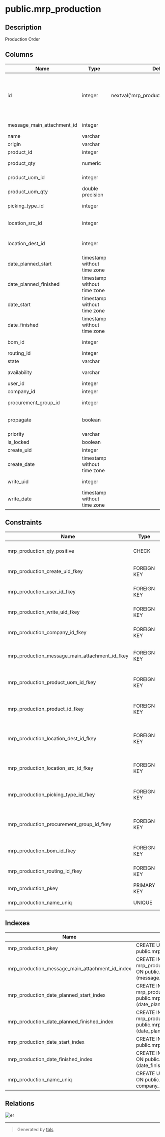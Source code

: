 # public.mrp_production

## Description

Production Order

## Columns

| Name | Type | Default | Nullable | Children | Parents | Comment |
| ---- | ---- | ------- | -------- | -------- | ------- | ------- |
| id | integer | nextval('mrp_production_id_seq'::regclass) | false | [public.stock_move](public.stock_move.md) [public.stock_move_line](public.stock_move_line.md) [public.stock_scrap](public.stock_scrap.md) [public.mrp_unbuild](public.mrp_unbuild.md) [public.mrp_workorder](public.mrp_workorder.md) [public.mrp_product_produce](public.mrp_product_produce.md) [public.change_production_qty](public.change_production_qty.md) |  |  |
| message_main_attachment_id | integer |  | true |  | [public.ir_attachment](public.ir_attachment.md) | Main Attachment |
| name | varchar |  | true |  |  | Reference |
| origin | varchar |  | true |  |  | Source |
| product_id | integer |  | false |  | [public.product_product](public.product_product.md) | Product |
| product_qty | numeric |  | false |  |  | Quantity To Produce |
| product_uom_id | integer |  | false |  | [public.uom_uom](public.uom_uom.md) | Product Unit of Measure |
| product_uom_qty | double precision |  | true |  |  | Total Quantity |
| picking_type_id | integer |  | false |  | [public.stock_picking_type](public.stock_picking_type.md) | Operation Type |
| location_src_id | integer |  | false |  | [public.stock_location](public.stock_location.md) | Raw Materials Location |
| location_dest_id | integer |  | false |  | [public.stock_location](public.stock_location.md) | Finished Products Location |
| date_planned_start | timestamp without time zone |  | false |  |  | Deadline Start |
| date_planned_finished | timestamp without time zone |  | true |  |  | Deadline End |
| date_start | timestamp without time zone |  | true |  |  | Start Date |
| date_finished | timestamp without time zone |  | true |  |  | End Date |
| bom_id | integer |  | true |  | [public.mrp_bom](public.mrp_bom.md) | Bill of Material |
| routing_id | integer |  | true |  | [public.mrp_routing](public.mrp_routing.md) | Routing |
| state | varchar |  | true |  |  | State |
| availability | varchar |  | true |  |  | Materials Availability |
| user_id | integer |  | true |  | [public.res_users](public.res_users.md) | Responsible |
| company_id | integer |  | false |  | [public.res_company](public.res_company.md) | Company |
| procurement_group_id | integer |  | true |  | [public.procurement_group](public.procurement_group.md) | Procurement Group |
| propagate | boolean |  | true |  |  | Propagate cancel and split |
| priority | varchar |  | true |  |  | Priority |
| is_locked | boolean |  | true |  |  | Is Locked |
| create_uid | integer |  | true |  | [public.res_users](public.res_users.md) | Created by |
| create_date | timestamp without time zone |  | true |  |  | Created on |
| write_uid | integer |  | true |  | [public.res_users](public.res_users.md) | Last Updated by |
| write_date | timestamp without time zone |  | true |  |  | Last Updated on |

## Constraints

| Name | Type | Definition | Comment |
| ---- | ---- | ---------- | ------- |
| mrp_production_qty_positive | CHECK | CHECK ((product_qty > (0)::numeric)) | check (product_qty > 0) |
| mrp_production_create_uid_fkey | FOREIGN KEY | FOREIGN KEY (create_uid) REFERENCES res_users(id) ON DELETE SET NULL |  |
| mrp_production_user_id_fkey | FOREIGN KEY | FOREIGN KEY (user_id) REFERENCES res_users(id) ON DELETE SET NULL |  |
| mrp_production_write_uid_fkey | FOREIGN KEY | FOREIGN KEY (write_uid) REFERENCES res_users(id) ON DELETE SET NULL |  |
| mrp_production_company_id_fkey | FOREIGN KEY | FOREIGN KEY (company_id) REFERENCES res_company(id) ON DELETE SET NULL |  |
| mrp_production_message_main_attachment_id_fkey | FOREIGN KEY | FOREIGN KEY (message_main_attachment_id) REFERENCES ir_attachment(id) ON DELETE SET NULL |  |
| mrp_production_product_uom_id_fkey | FOREIGN KEY | FOREIGN KEY (product_uom_id) REFERENCES uom_uom(id) ON DELETE SET NULL |  |
| mrp_production_product_id_fkey | FOREIGN KEY | FOREIGN KEY (product_id) REFERENCES product_product(id) ON DELETE SET NULL |  |
| mrp_production_location_dest_id_fkey | FOREIGN KEY | FOREIGN KEY (location_dest_id) REFERENCES stock_location(id) ON DELETE SET NULL |  |
| mrp_production_location_src_id_fkey | FOREIGN KEY | FOREIGN KEY (location_src_id) REFERENCES stock_location(id) ON DELETE SET NULL |  |
| mrp_production_picking_type_id_fkey | FOREIGN KEY | FOREIGN KEY (picking_type_id) REFERENCES stock_picking_type(id) ON DELETE SET NULL |  |
| mrp_production_procurement_group_id_fkey | FOREIGN KEY | FOREIGN KEY (procurement_group_id) REFERENCES procurement_group(id) ON DELETE SET NULL |  |
| mrp_production_bom_id_fkey | FOREIGN KEY | FOREIGN KEY (bom_id) REFERENCES mrp_bom(id) ON DELETE SET NULL |  |
| mrp_production_routing_id_fkey | FOREIGN KEY | FOREIGN KEY (routing_id) REFERENCES mrp_routing(id) ON DELETE SET NULL |  |
| mrp_production_pkey | PRIMARY KEY | PRIMARY KEY (id) |  |
| mrp_production_name_uniq | UNIQUE | UNIQUE (name, company_id) | unique(name, company_id) |

## Indexes

| Name | Definition |
| ---- | ---------- |
| mrp_production_pkey | CREATE UNIQUE INDEX mrp_production_pkey ON public.mrp_production USING btree (id) |
| mrp_production_message_main_attachment_id_index | CREATE INDEX mrp_production_message_main_attachment_id_index ON public.mrp_production USING btree (message_main_attachment_id) |
| mrp_production_date_planned_start_index | CREATE INDEX mrp_production_date_planned_start_index ON public.mrp_production USING btree (date_planned_start) |
| mrp_production_date_planned_finished_index | CREATE INDEX mrp_production_date_planned_finished_index ON public.mrp_production USING btree (date_planned_finished) |
| mrp_production_date_start_index | CREATE INDEX mrp_production_date_start_index ON public.mrp_production USING btree (date_start) |
| mrp_production_date_finished_index | CREATE INDEX mrp_production_date_finished_index ON public.mrp_production USING btree (date_finished) |
| mrp_production_name_uniq | CREATE UNIQUE INDEX mrp_production_name_uniq ON public.mrp_production USING btree (name, company_id) |

## Relations

![er](public.mrp_production.svg)

---

> Generated by [tbls](https://github.com/k1LoW/tbls)
